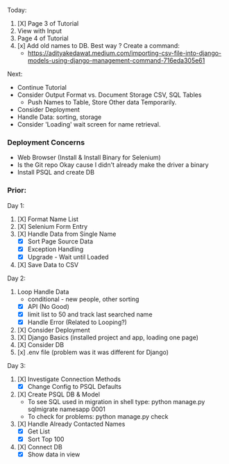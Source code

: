Today: 
1. [X] Page 3 of Tutorial
2. View with Input
3. Page 4 of Tutorial
4. [x] Add old names to DB. Best way ? Create a command:
    * https://adityakedawat.medium.com/importing-csv-file-into-django-models-using-django-management-command-716eda305e61

Next:
* Continue Tutorial
* Consider Output Format vs. Document Storage CSV, SQL Tables
    * Push Names to Table, Store Other data Temporarily. 
* Consider Deployment
* Handle Data: sorting, storage
* Consider 'Loading' wait screen for name retrieval. 


### Deployment Concerns
* Web Browser (Install & Install Binary for Selenium)
* Is the Git repo Okay cause I didn't already make the driver a binary
* Install PSQL and create DB 

### Prior: 
Day 1:
1. [X] Format Name List
2. [X] Selenium Form Entry
3. [X] Handle Data from Single Name
    * [X] Sort Page Source Data 
    * [X] Exception Handling
    * [X] Upgrade - Wait until Loaded
4. [X] Save Data to CSV

Day 2:
1. Loop Handle Data
    * conditional - new people, other sorting
    * [x] API (No Good)
    * [X] limit list to 50 and track last searched name
    * [X] Handle Error (Related to Looping?)
2. [X] Consider Deployment
3. [X] Django Basics (installed project and app, loading one page)
4. [X] Consider DB
5. [x] .env file (problem was it was different for Django)

Day 3: 
1. [X] Investigate Connection Methods
    * [X] Change Config to PSQL Defaults
2. [X] Create PSQL DB & Model
    * To see SQL used in migration in shell type: python manage.py sqlmigrate namesapp 0001
    * To check for problems: python manage.py check
3. [X] Handle Already Contacted Names
    * [X] Get List
    * [X] Sort Top 100
4. [X] Connect DB
    * [x] Show data in view